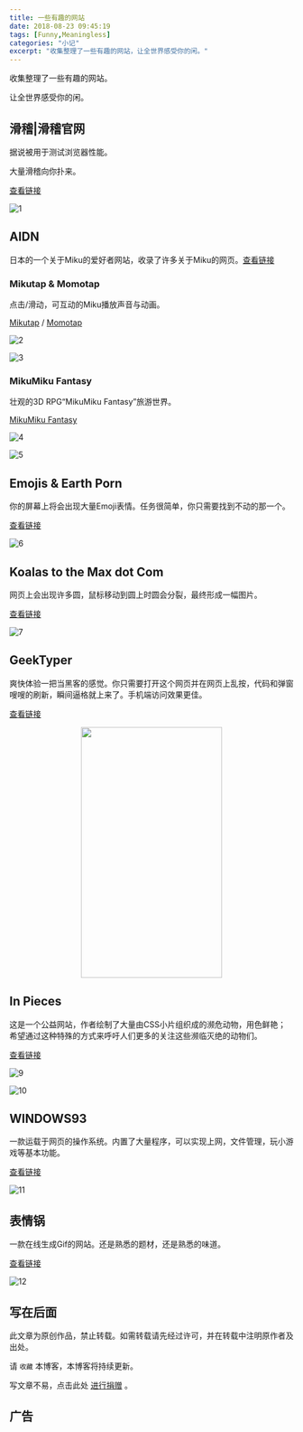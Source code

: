 ```yaml
---
title: 一些有趣的网站
date: 2018-08-23 09:45:19
tags: [Funny,Meaningless]
categories: "小记"
excerpt: "收集整理了一些有趣的网站，让全世界感受你的闲。"
---
```

收集整理了一些有趣的网站。

让全世界感受你的闲。

## 滑稽|滑稽官网

据说被用于测试浏览器性能。

大量滑稽向你扑来。

[查看链接](http://lvmaojun.com/huaji/?version=4.6&shareForumUrl=1)

![1](https://ojhdt-1257115336.cos.ap-guangzhou.myqcloud.com/img/20180823/1.png)

## AIDN

日本的一个关于Miku的爱好者网站，收录了许多关于Miku的网页。[查看链接](https://aidn.jp/main/)

### Mikutap & Momotap

点击/滑动，可互动的Miku播放声音与动画。

[Mikutap](https://aidn.jp/mikutap/) / [Momotap](https://aidn.jp/momotap/)

![2](https://ojhdt-1257115336.cos.ap-guangzhou.myqcloud.com/img/20180823/2.png)

![3](https://ojhdt-1257115336.cos.ap-guangzhou.myqcloud.com/img/20180823/3.png)

### MikuMiku Fantasy

壮观的3D RPG“MikuMiku Fantasy”旅游世界。

[MikuMiku Fantasy](https://aidn.jp/mf/)

![4](https://ojhdt-1257115336.cos.ap-guangzhou.myqcloud.com/img/20180823/4.png)

![5](https://ojhdt-1257115336.cos.ap-guangzhou.myqcloud.com/img/20180823/5.png)

## Emojis & Earth Porn

你的屏幕上将会出现大量Emoji表情。任务很简单，你只需要找到不动的那一个。

[查看链接](http://emojisandearthporn.com/)

![6](https://ojhdt-1257115336.cos.ap-guangzhou.myqcloud.com/img/20180823/6.png)

## Koalas to the Max dot Com

网页上会出现许多圆，鼠标移动到圆上时圆会分裂，最终形成一幅图片。

[查看链接](http://koalastothemax.com/)

![7](https://ojhdt-1257115336.cos.ap-guangzhou.myqcloud.com/img/20180823/7.png)

## GeekTyper

爽快体验一把当黑客的感觉。你只需要打开这个网页并在网页上乱按，代码和弹窗嗖嗖的刷新，瞬间逼格就上来了。手机端访问效果更佳。

[查看链接](http://geektyper.com/mobile/)

<div align=center>
<img src="https://ojhdt-1257115336.cos.ap-guangzhou.myqcloud.com/img/20180823/8.png" width="250" height="444" />
</div>

## In Pieces

这是一个公益网站，作者绘制了大量由CSS小片组织成的濒危动物，用色鲜艳；希望通过这种特殊的方式来呼吁人们更多的关注这些濒临灭绝的动物们。

[查看链接](http://www.species-in-pieces.com/#)

![9](https://ojhdt-1257115336.cos.ap-guangzhou.myqcloud.com/img/20180823/9.png)

![10](https://ojhdt-1257115336.cos.ap-guangzhou.myqcloud.com/img/20180823/10.png)

## WINDOWS93
一款运载于网页的操作系统。内置了大量程序，可以实现上网，文件管理，玩小游戏等基本功能。

[查看链接](http://www.windows93.net/#!catex)

![11](https://ojhdt-1257115336.cos.ap-guangzhou.myqcloud.com/img/20180823/11.png)

## 表情锅

一款在线生成Gif的网站。还是熟悉的题材，还是熟悉的味道。

[查看链接](https://sorry.xuty.tk/sorry/)

![12](https://ojhdt-1257115336.cos.ap-guangzhou.myqcloud.com/img/20180823/12.png)


## 写在后面
此文章为原创作品，禁止转载。如需转载请先经过许可，并在转载中注明原作者及出处。

请 `收藏` 本博客，本博客将持续更新。

写文章不易，点击此处 <a data-fancybox data-src="#modal" href="javascript:;" >进行捐赠</a> 。



 <div style="display: none;" id="modal" > 
 <h2>捐赠</h2> 
 <p>写文章不易，请我喝一杯咖啡吧~ <br>
 <img src="https://ojhdt.club/alipay.png" width="240" height="364" alt="支付宝" /> <img src="https://ojhdt.club/wechat.png" width="240" height="364" alt="微信" /> <br>

点击<a href="https://ojhdt.club/donate">此处</a>前往捐赠详情页。
 </p> 
 </div> 


## 广告
<script async src="//pagead2.googlesyndication.com/pagead/js/adsbygoogle.js"></script>
<ins class="adsbygoogle"
     style="display:block; text-align:center;"
     data-ad-layout="in-article"
     data-ad-format="fluid"
     data-ad-client="ca-pub-1043177129475579"
     data-ad-slot="7254716173"></ins>
<script>
     (adsbygoogle = window.adsbygoogle || []).push({});
</script>
